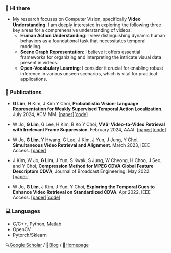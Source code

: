 ### 👋 Hi there

- My research focuses on Computer Vision, specifically **Video Understanding**. I am deeply interested in exploring the following three key areas for a comprehensive understanding of videos:
  - **Human Action Understanding**: I view distinguishing dynamic human behaviors as a foundational task that necessitates temporal modeling.
  - **Scene Graph Representation**: I believe it offers essential frameworks for organizing and interpreting the intricate visual data present in videos.
  - **Open-Vocabulary Learning**: I consider it crucial for enabling robust inference in various unseen scenarios, which is vital for practical applications.


### 📃 Publications
- **G Lim**, H Kim, J Kim Y Choi, **Probabilistic Vision-Language Representation for Weakly Supervised Temporal Action Localization**. July 2024, ACM MM. [[paper]()][[code](https://github.com/sejong-rcv/PVLR)]

- W Jo, **G Lim**, G Lee, H Kim, B Ko Y Choi, **VVS: Video-to-Video Retrieval with Irrelevant Frame Suppression**. February 2024, AAAI. [[paper](https://ojs.aaai.org/index.php/AAAI/article/view/28046)][[code](https://github.com/sejong-rcv/VVS)]
- W Jo, **G Lim**, Y Hwang, G Lee, J Kim, J Yun, J Jung, Y Choi, **Simultaneous Video Retrieval and Alignment**. March 2023, IEEE Access. [[paper](https://ieeexplore.ieee.org/abstract/document/10077393)]
- J Kim, W Jo, **G Lim**, J Yun, S Kwak, S Jung, W Cheong, H Choo, J Seo, and Y Choi, **Compression Method for MPEG CDVA Global Feature Descriptors CDVA**, Journal of Broadcast Engineering. May 2022. [[paper](https://koreascience.kr/article/JAKO202218262157225.page)]
- W Jo, **G Lim**, J Kim, J Yun, Y Choi, **Exploring the Temporal Cues to Enhance Video Retrieval on Standardized CDVA**. Apr 2022, IEEE Access. [[paper](https://ieeexplore.ieee.org/abstract/document/9754362)][[code](https://github.com/sejong-rcv/2022.Paper.TNIP)]

### 💻 Languages
- C/C++, Python, Matlab
- OpenCV
- Pytorch/Sklearn

🔍[Google Scholar](https://scholar.google.co.kr/citations?user=o-W04rAAAAAJ&hl=ko) / 📅[Blog](https://taek-guen.tistory.com/) / 📝[Homepage](https://limgeuntaekk.github.io/)
